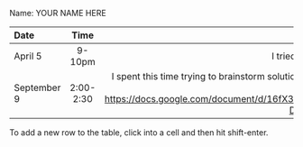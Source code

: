 Name: YOUR NAME HERE

| Date        |   Time    |                                                                                             Update |
|:------------|:---------:|---------------------------------------------------------------------------------------------------:|
| April 5     |  9-10pm   |                                                         I tried to write abstract, efficient code. |
| September 9 | 2:00-2:30 | I spent this time trying to brainstorm solutions. Here's the link for the google doc I was using: https://docs.google.com/document/d/16fX3KIuMJm1qSx4kEG9SrR_zLgxet-DhEISm5DfCtiU/edit?usp=sharing |


To add a new row to the table, click into a cell and then hit shift-enter.